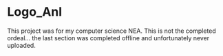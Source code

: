 # Logo_Anl
This project was for my computer science NEA. This is not the completed ordeal... the last section was completed offline and unfortunately never uploaded.

